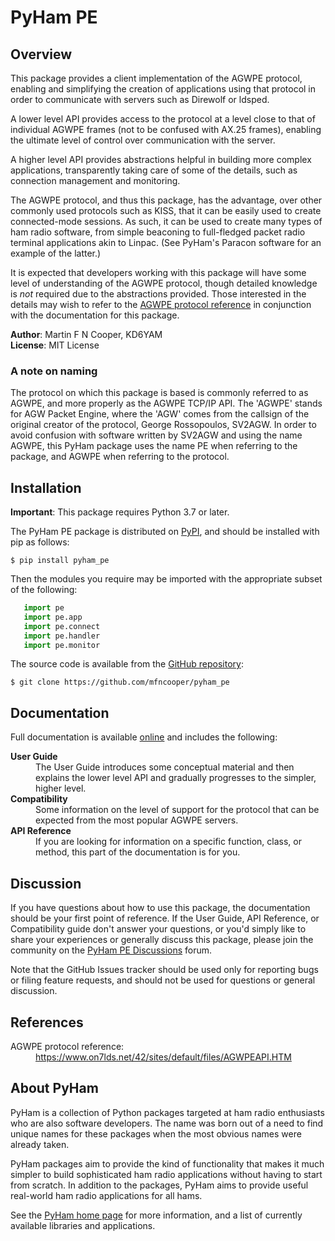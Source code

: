 # PyHam PE

## Overview

This package provides a client implementation of the AGWPE protocol, enabling
and simplifying the creation of applications using that protocol in order to
communicate with servers such as Direwolf or ldsped.

A lower level API provides access to the protocol at a level close to that of
individual AGWPE frames (not to be confused with AX.25 frames), enabling the
ultimate level of control over communication with the server.

A higher level API provides abstractions helpful in building more complex
applications, transparently taking care of some of the details, such as
connection management and monitoring.

The AGWPE protocol, and thus this package, has the advantage, over other
commonly used protocols such as KISS, that it can be easily used to create
connected-mode sessions. As such, it can be used to create many types of
ham radio software, from simple beaconing to full-fledged packet radio
terminal applications akin to Linpac. (See PyHam's Paracon software for an
example of the latter.)

It is expected that developers working with this package will have some level
of understanding of the AGWPE protocol, though detailed knowledge is *not*
required due to the abstractions provided. Those interested in the details
may wish to refer to the
[AGWPE protocol reference](https://www.on7lds.net/42/sites/default/files/AGWPEAPI.HTM)
in conjunction with the documentation for this package.

**Author**: Martin F N Cooper, KD6YAM  
**License**: MIT License

### A note on naming

The protocol on which this package is based is commonly referred to as
AGWPE, and more properly as the AGWPE TCP/IP API. The 'AGWPE' stands
for AGW Packet Engine, where the 'AGW' comes from the callsign of the
original creator of the protocol, George Rossopoulos, SV2AGW. In order to
avoid confusion with software written by SV2AGW and using the name AGWPE,
this PyHam package uses the name PE when referring to the package, and
AGWPE when referring to the protocol.

## Installation

**Important**: This package requires Python 3.7 or later.

The PyHam PE package is distributed on
[PyPI](https://pypi.org/project/pyham_pe/),
and should be installed with pip as follows:

```console
$ pip install pyham_pe
```

Then the modules you require may be imported with the appropriate subset of the
following:

```python
   import pe
   import pe.app
   import pe.connect
   import pe.handler
   import pe.monitor
```

The source code is available from the
[GitHub repository](https://github.com/mfncooper/pyham_pe):

```console
$ git clone https://github.com/mfncooper/pyham_pe
```

## Documentation

Full documentation is available
[online](https://pyham-pe.readthedocs.io/en/latest/)
and includes the following:

<dl>
<dt><b>User Guide</b></dt>
<dd>The User Guide introduces some conceptual material and then explains the
   lower level API and gradually progresses to the simpler, higher level.</dd>
<dt><b>Compatibility</b></dt>
<dd>Some information on the level of support for the protocol that can be
   expected from the most popular AGWPE servers.</dd>
<dt><b>API Reference</b></dt>
<dd>If you are looking for information on a specific function, class, or
   method, this part of the documentation is for you.</dd>
</dl>

## Discussion

If you have questions about how to use this package, the documentation should
be your first point of reference. If the User Guide, API Reference, or
Compatibility guide don't answer your questions, or you'd simply like to share
your experiences or generally discuss this package, please join the community
on the
[PyHam PE Discussions](https://github.com/mfncooper/pyham_pe/discussions)
forum.

Note that the GitHub Issues tracker should be used only for reporting bugs or
filing feature requests, and should not be used for questions or general
discussion.

## References

<dl>
<dt>AGWPE protocol reference:</dt>
<dd><a href="https://www.on7lds.net/42/sites/default/files/AGWPEAPI.HTM">https://www.on7lds.net/42/sites/default/files/AGWPEAPI.HTM</a></dd>
</dl>

## About PyHam

PyHam is a collection of Python packages targeted at ham radio enthusiasts who
are also software developers. The name was born out of a need to find unique
names for these packages when the most obvious names were already taken.

PyHam packages aim to provide the kind of functionality that makes it much
simpler to build sophisticated ham radio applications without having to start
from scratch. In addition to the packages, PyHam aims to provide useful
real-world ham radio applications for all hams.

See the [PyHam home page](https://pyham.org) for more information, and a
list of currently available libraries and applications.
